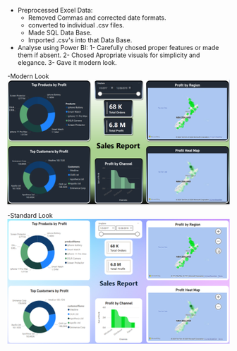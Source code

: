 - Preprocessed Excel Data:
  - Removed Commas and corrected date formats.
  - converted to individual .csv files.
  - Made SQL Data Base.
  - Imported .csv's into that Data Base.
- Analyse using Power BI:
  1- Carefully chosed proper features or made them if absent.
  2- Chosed Apropriate visuals for simplicity and elegance.
  3- Gave it modern look.

-Modern Look
![Modern Dashboard Screenshot](ModernDashborad.png)

-Standard Look
![Standard Dashboard Screenshot](StandarsDashboard.png)
